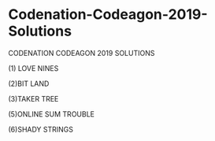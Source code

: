 # Codenation-Codeagon-2019-Solutions
CODENATION CODEAGON 2019 SOLUTIONS

(1) LOVE NINES

(2)BIT LAND

(3)TAKER TREE

(5)ONLINE SUM TROUBLE

(6)SHADY STRINGS
